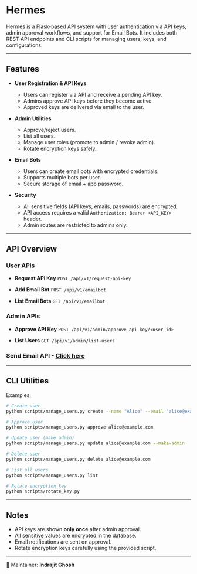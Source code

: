 # Hermes

Hermes is a Flask-based API system with user authentication via API keys, admin approval workflows, and support for Email Bots.
It includes both REST API endpoints and CLI scripts for managing users, keys, and configurations.

---

## Features

* **User Registration & API Keys**

  * Users can register via API and receive a pending API key.
  * Admins approve API keys before they become active.
  * Approved keys are delivered via email to the user.

* **Admin Utilities**

  * Approve/reject users.
  * List all users.
  * Manage user roles (promote to admin / revoke admin).
  * Rotate encryption keys safely.

* **Email Bots**

  * Users can create email bots with encrypted credentials.
  * Supports multiple bots per user.
  * Secure storage of email + app password.

* **Security**

  * All sensitive fields (API keys, emails, passwords) are encrypted.
  * API access requires a valid `Authorization: Bearer <API_KEY>` header.
  * Admin routes are restricted to admins only.

---

## API Overview

### User APIs

* **Request API Key**
  `POST /api/v1/request-api-key`

* **Add Email Bot**
  `POST /api/v1/emailbot`

* **List Email Bots**
  `GET /api/v1/emailbot`

### Admin APIs

* **Approve API Key**
  `POST /api/v1/admin/approve-api-key/<user_id>`

* **List Users**
  `GET /api/v1/admin/list-users`

### Send Email API - [Click here](./docs/send_email.md)


---

## CLI Utilities

Examples:

```bash
# Create user
python scripts/manage_users.py create --name "Alice" --email "alice@example.com"

# Approve user
python scripts/manage_users.py approve alice@example.com

# Update user (make admin)
python scripts/manage_users.py update alice@example.com --make-admin

# Delete user
python scripts/manage_users.py delete alice@example.com

# List all users
python scripts/manage_users.py list

# Rotate encryption key
python scripts/rotate_key.py
```

---

## Notes

* API keys are shown **only once** after admin approval.
* All sensitive values are encrypted in the database.
* Email notifications are sent on approval.
* Rotate encryption keys carefully using the provided script.

---

📧 Maintainer: **Indrajit Ghosh**

